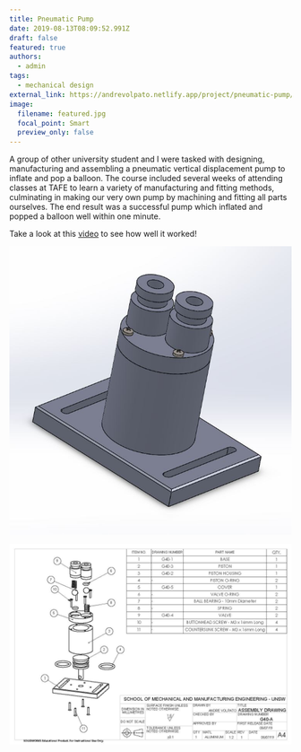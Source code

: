 ```yaml
---
title: Pneumatic Pump
date: 2019-08-13T08:09:52.991Z
draft: false
featured: true
authors:
  - admin
tags:
  - mechanical design
external_link: https://andrevolpato.netlify.app/project/pneumatic-pump/
image:
  filename: featured.jpg
  focal_point: Smart
  preview_only: false
---
```

A group of other university student and I were tasked with designing, manufacturing and assembling a pneumatic vertical displacement pump to inflate and pop a balloon. The course included several weeks of attending classes at TAFE to learn a variety of manufacturing and fitting methods, culminating in making our very own pump by machining and fitting all parts ourselves. The end result was a successful pump which inflated and popped a balloon well within one minute.

Take a look at this [video](https://youtu.be/EVq0-BA2mTg) to see how well it worked!

![](pump-assembly.jpg)

![](pump-exploded-view.jpg)